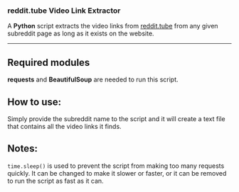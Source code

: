 ### reddit.tube Video Link Extractor
 A **Python** script extracts the video links from [reddit.tube](https://www.reddit.tube "Reddit Tube") from any given subreddit page as long as it exists on the website.

***

## Required modules
**requests** and **BeautifulSoup** are needed to run this script.

## How to use:
Simply provide the subreddit name to the script and it will create a text file that contains all the video links it finds.

## Notes:
`time.sleep()` is used to prevent the script from making too many requests quickly. It can be changed to make it slower or faster, or it can be removed to run the script as fast as it can.
